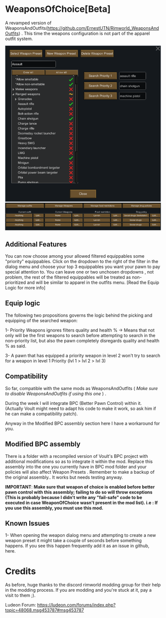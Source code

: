 # WeaponsOfChoice[Beta]
A revamped version of WeaponsAndOutfits(https://github.com/ErnestUTN/Rimworld_WeaponsAndOutfits) . This time the weapons configuration is not part of the apparel outfit system. 

![alt text](https://github.com/ErnestUTN/WeaponsOfChoice/blob/Beta/About/Preview_1.png)
![alt text](https://github.com/ErnestUTN/WeaponsOfChoice/blob/Beta/About/Preview_2.png)

## Additional Features

You can now choose among your allowed filtered equippables some "priority" equippables. Click on the dropdown to the right of the filter in the dialog menu and choose your top 3 equippables you want your pawn to pay special attention to. You can leave one or two unchosen dropdowns , not problem, the rest of the filtered equippables will be treated as non-prioritized and will be similar to apparel in the outfits menu. [Read the Equip Logic for more info]

## Equip logic
The following two propositions governs the logic behind the picking and equipping of the searched weapon:

1- Priority Weapons ignores filters quality and health % -> Means that not only will be the first weapons to search before attempting to search in the non-priority list, but also the pawn completely disregards quality and health % as said. 

3-  A pawn that has equipped a priority weapon in level 2 won't try to search for a weapon in level 1 Priority (lvl 1 > lvl 2 > lvl 3)

## Compatibility
So far, compatible with the same mods as WeaponsAndOutfits ( *Make sure to disable WeaponsAndOutfits if using this one* ) . 

During the week I will integrate BPC (Better Pawn Control) within it. (Actually Voult might need to adapt his code to make it work, so ask him if he can make a compatibility patch). 

Anyway in the Modified BPC assembly section here I have a workaround for you.

## Modified BPC assembly

There is a folder with a recompiled version of Voult's BPC project  with additional modifications so as to integrate it within the mod. Replace this assembly into the one  you currently have in BPC mod folder and your policies will also affect Weapon Presets . Remember to make a backup of the original assembly..
It works but needs testing anyway.

**IMPORTANT**: __Make sure that weapon of choice is enabled before better pawn control with this assembly; failing to do so will throw exceptions (This is probably because I didn't write any "fail-safe" code to be executed in case WeaponOfChoice wasn't present in the mod list). i.e : If you use this assembly, you must use this mod.__

## Known Issues

1- When opening the weapon dialog menu and attempting to create a new weapon preset it might take a couple of seconds before something happens. If you see this happen frequently add it as an issue in github, here.

# Credits

As before, huge thanks to the discord rimworld modding group for their help in the modding process. If you are modding and you're stuck at it, pay a visit to them ;).

Ludeon Forum: https://ludeon.com/forums/index.php?topic=48068.msg453787#msg453787
